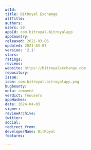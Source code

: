 ```yaml
---
wsId: 
title: BitRoyal Exchange
altTitle: 
authors: 
users: 50
appId: com.bitroyal.bitroyalapp
appCountry: 
released: 2021-03-06
updated: 2021-03-07
version: '2.1'
stars: 
ratings: 
reviews: 
website: https://bitroyalexchange.com
repository: 
issue: 
icon: com.bitroyal.bitroyalapp.png
bugbounty: 
meta: removed
verdict: fewusers
appHashes: 
date: 2024-04-03
signer: 
reviewArchive: 
twitter: 
social: 
redirect_from: 
developerName: BitRoyal
features: 

---
```


